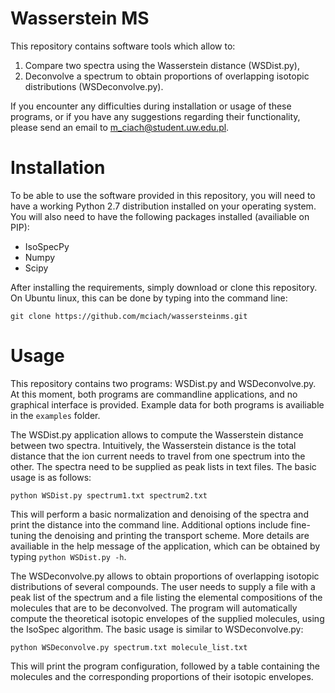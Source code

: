 # Wasserstein MS
This repository contains software tools which allow to:
1. Compare two spectra using the Wasserstein distance (WSDist.py),
2. Deconvolve a spectrum to obtain proportions of overlapping isotopic distributions (WSDeconvolve.py).

If you encounter any difficulties during installation or usage of these programs, or if you have any suggestions regarding their functionality, please send an email to m_ciach@student.uw.edu.pl. 

# Installation

To be able to use the software provided in this repository, you will need to have a working Python 2.7 distribution installed on your operating system. You will also need to have the following packages installed (availiable on PIP):

* IsoSpecPy
* Numpy
* Scipy

After installing the requirements, simply download or clone this repository. On Ubuntu linux, this can be done by typing into the command line:

```
git clone https://github.com/mciach/wassersteinms.git
```

# Usage

This repository contains two programs: WSDist.py and WSDeconvolve.py. At this moment, both programs are commandline applications, and no graphical interface is provided. Example data for both programs is availiable in the `examples` folder.

The WSDist.py application allows to compute the Wasserstein distance between two spectra. Intuitively, the Wasserstein distance is the total distance that the ion current needs to travel from one spectrum into the other. The spectra need to be supplied as peak lists in text files. The basic usage is as follows:

```
python WSDist.py spectrum1.txt spectrum2.txt
```

This will perform a basic normalization and denoising of the spectra and print the distance into the command line. Additional options include fine-tuning the denoising and printing the transport scheme. More details are availiable in the help message of the application, which can be obtained by typing `python WSDist.py -h`. 

The WSDeconvolve.py allows to obtain proportions of overlapping isotopic distributions of several compounds. The user needs to supply a file with a peak list of the spectrum and a file listing the elemental compositions of the molecules that are to be deconvolved. The program will automatically compute the theoretical isotopic envelopes of the supplied molecules, using the IsoSpec algorithm. The basic usage is similar to WSDeconvolve.py:

```
python WSDeconvolve.py spectrum.txt molecule_list.txt
```

This will print the program configuration, followed by a table containing the molecules and the corresponding proportions of their isotopic envelopes. 



